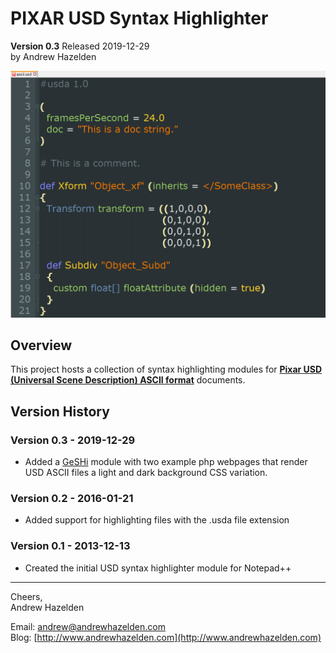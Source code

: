 # PIXAR USD Syntax Highlighter #
**Version 0.3** Released 2019-12-29  
by Andrew Hazelden  

![Sample USD file](ascii-usd-screenshot.png)

## Overview ##

This project hosts a collection of syntax highlighting modules for **[Pixar USD (Universal Scene Description) ASCII format](http://graphics.pixar.com/usd/)** documents.

## Version History ##

### Version 0.3 - 2019-12-29 ###

- Added a [GeSHi](http://qbnz.com/highlighter/documentation.php) module with two example php webpages that render USD ASCII files a light and dark background CSS variation.

### Version 0.2 - 2016-01-21 ###

- Added support for highlighting files with the .usda file extension

### Version 0.1 - 2013-12-13 ###

- Created the initial USD syntax highlighter module for Notepad++

----------

Cheers,  
Andrew Hazelden

Email: [andrew@andrewhazelden.com](mailto:andrew@andrewhazelden.com)  
Blog: [http://www.andrewhazelden.com](http://www.andrewhazelden.com)  
